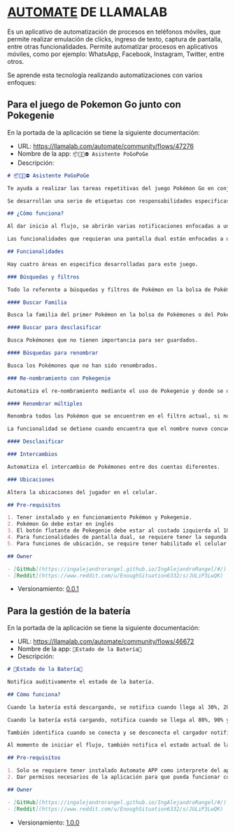# [AUTOMATE](https://llamalab.com/) DE LLAMALAB

Es un aplicativo de automatización de procesos en teléfonos móviles, que permite realizar emulación de clicks, ingreso de texto, captura de pantalla, entre otras funcionalidades. Permite automatizar procesos en aplicativos móviles, como por ejemplo: WhatsApp, Facebook, Instagram, Twitter, entre otros.

Se aprende esta tecnología realizando automatizaciones con varios enfoques:

## Para el juego de Pokemon Go junto con Pokegenie

En la portada de la aplicación se tiene la siguiente documentación:

- URL: <https://llamalab.com/automate/community/flows/47276>
- Nombre de la app: `📦🐣🐢⛔ Asistente PoGoPoGe`
- Descripción:

```markdown
# 📦🐣🐢⛔ Asistente PoGoPoGe

Te ayuda a realizar las tareas repetitivas del juego Pokémon Go en conjunto con Pokegenie.

Se desarrollan una serie de etiquetas con responsabilidades especificas.

## ¿Cómo funciona?

Al dar inicio al flujo, se abrirán varias notificaciones enfocadas a un área en específico.

Las funcionalidades que requieran una pantalla dual están enfocadas a una pantalla flotante al 50% del tamaño real en la parte superior derecha.

## Funcionalidades

Hay cuatro áreas en especifico desarrolladas para este juego.

### Búsquedas y filtros

Todo lo referente a búsquedas y filtros de Pokémon en la bolsa de Pokémones del juego.

#### Buscar Familia

Busca la familia del primer Pokémon en la bolsa de Pokémones o del Pokémon que se tiene en la vista de detalle.

#### Buscar para desclasificar

Busca Pokémones que no tienen importancia para ser guardados.

#### Búsquedas para renombrar

Busca los Pokémones que no han sido renombrados.

### Re-nombramiento con Pokegenie

Automatiza el re-nombramiento mediante el uso de Pokegenie y donde se debe tener el siguiente formato donde los dos primeros dígitos en super-indice son el IV, los dos segundos dígitos en sub-indice son el nivel del Pokémon, los dos terceros dígitos son el HP del Pokémon seguido del nombre.

#### Renombrar múltiples

Renombra todos los Pokémon que se encuentren en el filtro actual, si no logra obtener el nombre desde Pokegenie, el software se detiene hasta que se completen los datos solicitados, si al momento de renombrar se encuentra que no logra sobre-escribir el nuevo nombre, también se detiene hasta que logre colocar el nombre que se encuentra en el portapapeles.

La funcionalidad se detiene cuando encuentra que el nombre nuevo concuerda con el nombre actual del Pokémon.

#### Desclasificar

### Intercambios

Automatiza el intercambio de Pokémones entre dos cuentas diferentes.

### Ubicaciones

Altera la ubicaciones del jugador en el celular.

## Pre-requisitos

1. Tener instalado y en funcionamiento Pokémon y Pokegenie.
2. Pokémon Go debe estar en inglés
3. El botón flotante de Pokegenie debe estar al costado izquierda al 10% de la pantalla y hacia el centro al 50% de la pantalla
4. Para funcionalidades de pantalla dual, se requiere tener la segunda pantalla al 50% del tamaño en la parte superior derecha.
5. Para funciones de ubicación, se require tener habilitado el celular como equipo de desarrollo y con la aplicación Automate como mock para GPS.

## Owner

- [GitHub](https://ingalejandrorangel.github.io/IngAlejandroRangel/#/)
- [Reddit](https://www.reddit.com/u/EnoughSituation6332/s/JULiP3LwQK)
```

- Versionamiento: [0.0.1](../assets/flows/📦🐣🐢⛔%20Asistente%20PoGoPoGe.flo)

## Para la gestión de la batería

En la portada de la aplicación se tiene la siguiente documentación:

- URL: <https://llamalab.com/automate/community/flows/46672>
- Nombre de la app: `🔋Estado de la Batería🪫`
- Descripción:

```markdown
# 🔋Estado de la Batería🪫

Notifica auditivamente el estado de la batería.

## Cómo funciona?

Cuando la batería está descargando, se notifica cuando llega al 30%, 20%, 10% y 5%.

Cuando la batería está cargando, notifica cuando se llega al 80%, 90% y 100%.

También identifica cuando se conecta y se desconecta el cargador notificando el nivel actual de la batería, adicionalmente si la batería está completamente cargada hay una notificación constante para recordar el nivel de la batería al 100%.

Al momento de iniciar el flujo, también notifica el estado actual de la batería.

## Pre-requisitos

1. Solo se requiere tener instalado Automate APP como interprete del aplicativo.
2. Dar permisos necesarios de la aplicación para que pueda funcionar correctamente.

## Owner

- [GitHub](https://ingalejandrorangel.github.io/IngAlejandroRangel/#/)
- [Reddit](https://www.reddit.com/u/EnoughSituation6332/s/JULiP3LwQK)
```

- Versionamiento: [1.0.0](../assets/flows/📦🐣🐢⛔%20Asistente%20PoGoPoGe.flo)
